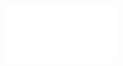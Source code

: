 <iframe src="//player.bilibili.com/player.html?isOutside=true&aid=1206421417&bvid=BV1Rf421v73F&cid=1651207246&p=1" scrolling="no" border="0" frameborder="no" framespacing="0" allowfullscreen="true"></iframe>
